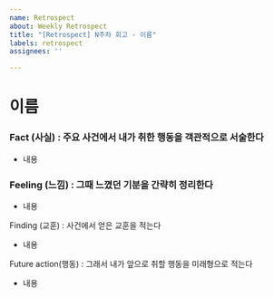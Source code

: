 ```yaml
---
name: Retrospect
about: Weekly Retrospect
title: "[Retrospect] N주차 회고 - 이름"
labels: retrospect
assignees: ''

---
```


# 이름

### Fact (사실) : 주요 사건에서 내가 취한 행동을 객관적으로 서술한다
- 내용  

### Feeling (느낌) : 그때 느꼈던 기분을 간략히 정리한다
- 내용  

Finding (교훈) : 사건에서 얻은 교훈을 적는다  
- 내용  

Future action(행동) : 그래서 내가 앞으로 취할 행동을 미래형으로 적는다  
- 내용
